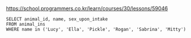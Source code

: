 https://school.programmers.co.kr/learn/courses/30/lessons/59046



~~~
SELECT animal_id, name, sex_upon_intake
FROM animal_ins
WHERE name in ('Lucy', 'Ella', 'Pickle', 'Rogan', 'Sabrina', 'Mitty')
~~~
